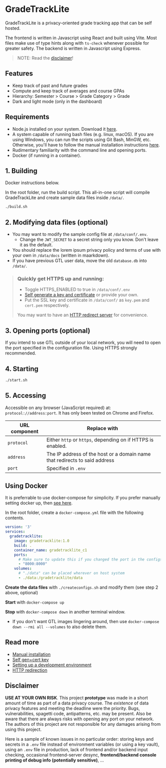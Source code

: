 # GradeTrackLite

GradeTrackLite is a privacy-oriented grade tracking app that can be self hosted.

The frontend is written in Javascript using React and built using Vite. Most files make use of type hints along with `ts-check` whenever possible for greater safety. The backend is written in Javascript using Express.

> NOTE: Read the [disclaimer](#disclaimer)!

## Features
* Keep track of past and future grades
* Compute and keep track of averages and course GPAs
* Hierarchy: Semester > Course > Grade Category > Grade
* Dark and light mode (only in the dashboard)

## Requirements

* Node.js installed on your system. Download it [here](https://nodejs.org/).
* A system capable of running bash files (e.g. linux, macOS). If you are using Windows, you can run the scripts using Git Bash, MinGW, etc. Otherwise, you'll have to follow the manual installation instructions [here](./ADDENDUM.md#manual-installation-instructions).
* Rudimentary familiarity with the command line and opening ports.
* Docker (if running in a container).

## 1. Building

Docker instructions below.

In the root folder, run the build script. This all-in-one script will compile GradeTrackLite and create sample data files inside `/data/`. 

```bash
./build.sh
```

## 2. Modifying data files (optional) 
* You may want to modify the sample config file at `/data/conf/.env`.
  * Change the `JWT_SECRET` to a secret string only you know. Don't leave it as the default.
* You should replace the lorem ipsum privacy policy and terms of use with your own in `/data/docs` (written in maarkdown).
* If you have previous GTL user data, move the old `database.db` into `/data/`.

> ### Quickly get HTTPS up and running: 
> * Toggle HTTPS_ENABLED to true in `/data/conf/.env`
> * [Self generate a key and certificate](./ADDENDUM.md#self-generating-a-key-and-certificate) or provide your own.
> * Put the SSL key and certificate in `/data/conf/` as `key.pem` and `cert.pem` respectively.
> 
> You may want to have an [HTTP redirect server](/ADDENDUM.md#http-redirection) for convenience.

## 3. Opening ports (optional)
If you intend to use GTL outside of your local network, you will need to open the port specified in the configuration file. Using HTTPS strongly recommended.

## 4. Starting

```bash
./start.sh
```

## 5. Accessing

Accessible on any browser (JavaScript required) at: `protocol://address:port`. It has only been tested on Chrome and Firefox.

| URL component | Replace with |
| --- | --- |
| `protocol` | Either `http` or `https`, depending on if HTTPS is enabled. |
| `address` | The IP address of the host or a domain name that redirects to said address |
| `port` | Specified in `.env`|

## Using Docker

It is preferrable to use docker-compose for simplicity. If you prefer manually setting docker up, then [see here](/ADDENDUM.md#manual-installation-docker). 

In the root folder, create a `docker-compose.yml` file with the following contents.

```yaml
version: '3'
services:
  gradetracklite:
    image: gradetracklite:1.0
    build: .
    container_name: gradetracklite_c1
    ports:
      # Make sure to update this if you changed the port in the configs
      - "8000:8000"
    volumes:
      # "./data" can be placed wherever on host system
      - ./data:/gradetracklite/data 

```

**Create the data files** with `./createconfigs.sh` and modify them (see step 2 above, optional)

**Start** with `docker-compose up`

**Stop** with `docker-compose down` in another terminal window.
 * If you don't want GTL images lingering around, then use `docker-compose down --rmi all --volumes` to also delete them.

## Read more
* [Manual installation](/ADDENDUM.md#manual-installation-instructions)
* [Self gen+cert key](/ADDENDUM.md#self-generating-a-key-and-certificate)
* [Setting up a development environment](/ADDENDUM.md#setting-up-a-development-environment)
* [HTTP redirection](/ADDENDUM.md#http-redirection)

## Disclaimer

**USE AT YOUR OWN RISK**. This project **prototype** was made in a short amount of time as part of a data privacy course. The _existence_ of data privacy features and meeting the deadline were the priority. Bugs, vulnerabilities, spagetti code, antipatterns, etc. may be present. Also be aware that there are always risks with opening any port on your network. The authors of this project are not responsible for any damages arising from using this project.

Here is a sample of known issues in no particular order: storing keys and secrets in a `.env` file instead of environment variables (or using a key vault), using an `.env` file in production, lack of frontend and/or backend input checking, occasional frontend-server desync, **frontend/backend console printing of debug info (potentially sensitive)**, ...